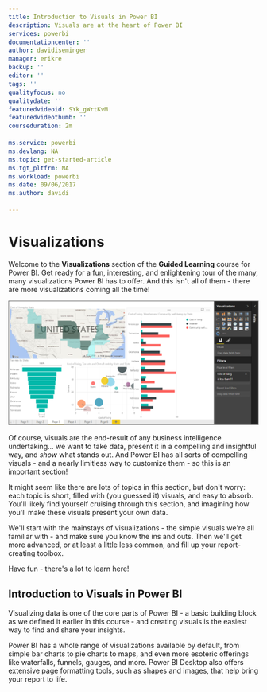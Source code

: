 ```yaml
---
title: Introduction to Visuals in Power BI
description: Visuals are at the heart of Power BI
services: powerbi
documentationcenter: ''
author: davidiseminger
manager: erikre
backup: ''
editor: ''
tags: ''
qualityfocus: no
qualitydate: ''
featuredvideoid: SYk_gWrtKvM
featuredvideothumb: ''
courseduration: 2m

ms.service: powerbi
ms.devlang: NA
ms.topic: get-started-article
ms.tgt_pltfrm: NA
ms.workload: powerbi
ms.date: 09/06/2017
ms.author: davidi

---
```

# Visualizations
Welcome to the **Visualizations** section of the **Guided Learning** course for Power BI. Get ready for a fun, interesting, and enlightening tour of the many, many visualizations Power BI has to offer. And this isn't all of them - there are more visualizations coming all the time!

![](media/powerbi-learning-3-1-intro-visualizations/3-1_1.png)

Of course, visuals are the end-result of any business intelligence undertaking... we want to take data, present it in a compelling and insightful way, and *show* what stands out. And Power BI has all sorts of compelling visuals - and a nearly limitless way to customize them - so this is an important section!

It might seem like there are lots of topics in this section, but don't worry: each topic is short, filled with (you guessed it) visuals, and easy to absorb. You'll likely find yourself cruising through this section, and imagining how you'll make these visuals present your own data.

We'll start with the mainstays of visualizations - the simple visuals we're all familiar with - and make sure you know the ins and outs. Then we'll get more advanced, or at least a little less common, and fill up your report-creating toolbox.

Have fun - there's a lot to learn here!

## Introduction to Visuals in Power BI
Visualizing data is one of the core parts of Power BI - a basic building block as we defined it earlier in this course - and creating visuals is the easiest way to find and share your insights.

Power BI has a whole range of visualizations available by default, from simple bar charts to pie charts to maps, and even more esoteric offerings like waterfalls, funnels, gauges, and more. Power BI Desktop also offers extensive page formatting tools, such as shapes and images, that help bring your report to life.

